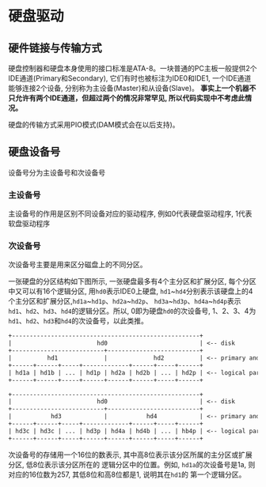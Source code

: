 # 硬盘驱动

## 硬件链接与传输方式

硬盘控制器和硬盘本身使用的接口标准是ATA-8。一块普通的PC主板一般提供2个IDE通道(Primary和Secondary),
它们有时也被标注为IDE0和IDE1, 一个IDE通道能够连接2个设备, 分别称为主设备(Master)和从设备(Slave)。
**事实上一个机器不只允许有两个IDE通道，但超过两个的情况非常罕见, 所以代码实现中不考虑此情况。**

硬盘的传输方式采用PIO模式(DAM模式会在以后支持)。

## 硬盘设备号

设备号分为主设备号和次设备号

### 主设备号

主设备号的作用是区别不同设备对应的驱动程序, 例如0代表硬盘驱动程序, 1代表软盘驱动程序

### 次设备号

次设备号主要是用来区分磁盘上的不同分区。

一张硬盘的分区结构如下图所示, 一张硬盘最多有4个主分区和扩展分区, 每个分区中又可以有16个逻辑分区,
用`hd0`表示IDE0上硬盘, `hd1`~`hd4`分别表示该硬盘上的4个主分区和扩展分区,`hd1a`~`hd1p`、`hd2a`~`hd2p`、
`hd3a`~`hd3p`、`hd4a`~`hd4p`表示`hd1`、`hd2`、`hd3`、`hd4`的逻辑分区。所以, 0即为硬盘`hd0`的次设备号,
1、2、3、4为`hd1`、`hd2`、`hd3`和`hd4`的次设备号，以此类推。

``` txt
+-----------------------------------------------------+
|                        hd0                          | <-- disk
+--------------------------+--------------------------+
|          hd1             |             hd2          | <-- primary and extended partition
+------+------+-----+-------------+------+-----+------+
| hd1a | hd1b | ... | hd1p | hd2a | hd2b | ... | hd2p | <-- logical partition
+------+------+-----+------+------+------+-----+------+

+-----------------------------------------------------+
|                        hd0                          | <-- disk
+--------------------------+--------------------------+
|           hd3            |           hd4            | <-- primary and extended partition
+------+------+-----+-------------+------+-----+------+
| hd3c | hd3c | ... | hd3p | hd4a | hd4b | ... | hb4p | <-- logical partition
+------+------+-----+------+------+------+-----+------+
```

次设备号的存储用一个16位的数表示, 其中高8位表示该分区所属的主分区或扩展分区, 低8位表示该分区所在的
逻辑分区中的位置。例如, `hd1a`的次设备号是1a, 则对应的16位数为257, 其低8位和高8位都是1, 说明其在`hd1`的
第一个逻辑分区。
